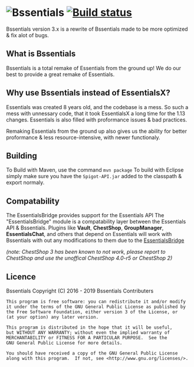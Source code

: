 # ![Bssentials](https://media-elerium.cursecdn.com/attachments/123/323/Bssentials2017.png) [![Build status](https://ci.appveyor.com/api/projects/status/1mpai28weyinpceu?svg=true)](https://ci.appveyor.com/project/IsaiahPatton/bssentials)

Bssentials version 3.x is a rewrite of Bssentials made to be more optimized & fix alot of bugs.

## What is Bssentials
Bssentials is a total remake of Essentials from the ground up!
We do our best to provide a great remake of Essentials.

## Why use Bssentials instead of EssentialsX?
Essentials was created 8 years old, and the codebase is a mess.
So such a mess with unnessary code, that it took EssentialsX a long time for the 1.13 changes.
Essentials is also filled with proformance issues & bad practices.

Remaking Essentials from the ground up also gives us the ability for better proformance & less resource-intensive,
with newer functionaly.

## Building
To Build with Maven, use the command ```mvn package```
To build with Eclipse simply make sure you have the ```Spigot-API.jar``` added to the classpath & export normaly.

## Compatability
The EssentialsBridge provides support for the Essentials API
The "EssentialsBridge" module is a compatability layer between the Essentials API & Bssentials.
Plugins like **Vault**, **ChestShop**, **GroupManager**, **EssentialsChat**, and others that depend on Essentials
will work with Bssentials with out any modifications to them due to the [EssentialsBridge](https://dev.bukkit.org/projects/essentialsapibridge)

*(note: ChestShop 3 has been known to not work, please report to ChestShop and use the unoffical ChestShop 4.0-r5 or ChestShop 2)*

## Licence

Bssentials Copyright (C) 2016 - 2019 Bssentials Contributers

    This program is free software: you can redistribute it and/or modify
    it under the terms of the GNU General Public License as published by
    the Free Software Foundation, either version 3 of the License, or
    (at your option) any later version.
    
    This program is distributed in the hope that it will be useful,
    but WITHOUT ANY WARRANTY; without even the implied warranty of
    MERCHANTABILITY or FITNESS FOR A PARTICULAR PURPOSE.  See the
    GNU General Public License for more details.
    
    You should have received a copy of the GNU General Public License
    along with this program.  If not, see <http://www.gnu.org/licenses/>.
